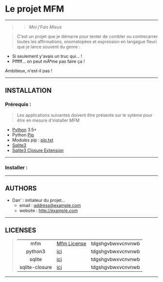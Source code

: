 
# Le projet MFM

---
> > *Moi j'Fais Mieux*

> C'est un projet que je démarre pour tenter de combler ou contrecarrer
> toutes les affirmations, onomatopées et expression en langague fleuri
> que je lance souvent du genre :

- Si seulement y'avais un truc qui... !
- Pfffff... on peut mÃªme pas faire ça !

Ambitieux, n'est-il pas !

---
## INSTALLATION

### Prérequis :

> Les applications suivantes doivent être présente sur le sytème pour être
> en mesure d'installer MFM

- [Python] 3.5+
- Python [Pip][]
- Modules pip : [pip.txt][]
- [Sqlite3][]
- [Sqlite3 Closure Extension][]

---
### Installer :


---
## AUTHORS

- Dan' : initiateur du projet...
    - email : <address@example.com>
    - website : <http://example.com>

---
## LICENSES

> |                       |                       |                       |
> | :---:                 | :---                  | ---:                  |
> | mfm                   | [Mfm License][]       | tdgshgvbwxvcnvnwb
> | python3               | [ici]()               | tdgshgvbwxvcnvnwb
> | sqlite                | [ici]()               | tdgshgvbwxvcnvnwb
> | sqlite-closure        | [ici]()               | tdgshgvbwxvcnvnwb

---

[python]: http://python.org/        "Python website"
[pip]: . "Python pip website"
[pip.txt]: ./pip-requirements.txt "Fichier des modules pip à  installer"
[sqlite3]: . "SQlite3 website"
[sqlite3 closure extension]: . "SQlite3 Closure website"

[mfm license]: ./LICENSE "Fichier de license de mfm"


[google]: http://google.com/        "Google"
[yahoo]: http://search.yahoo.com/  "Yahoo Search"
[msn]: http://search.msn.com/    "MSN Search"
